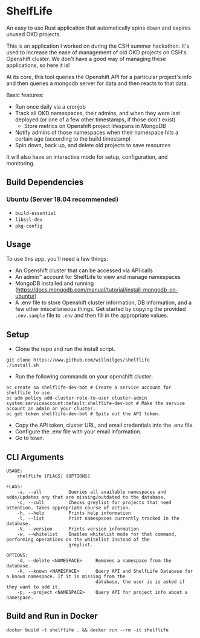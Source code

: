# ShelfLife

An easy to use Rust application that automatically spins down and expires unused
OKD projects.

This is an application I worked on during the CSH summer hackathon. It's used
to increase the ease of management of old OKD projects on CSH's Openshift
cluster. We don't have a good way of managing these applications, so here it is!

At its core, this tool queries the Openshift API for a particular project's
info and then queries a mongodb server for data and then reacts to that data.

Basic features:

* Run once daily via a cronjob
* Track all OKD namespaces, their admins, and when they were last deployed
  (or one of a few other timestamps, if those don't exist)
  * Store metrics on Openshift project lifespans in MongoDB
* Notify admins of those namespaces when their namespace hits a certain age
  (according to the build timestamp)
* Spin down, back up, and delete old projects to save resources

It will also have an interactive mode for setup, configuration, and monitoring.

## Build Dependencies

### Ubuntu (Server 18.04 recommended)

- `build-essential`
- `libssl-dev`
- `pkg-config`

## Usage

To use this app, you'll need a few things:

* An Openshift cluster that can be accessed via API calls
* An admin™ account for ShelfLife to view and manage namespaces
* MongoDB installed and running (https://docs.mongodb.com/manual/tutorial/install-mongodb-on-ubuntu/)
* A .env file to store Openshift cluster information, DB information, and a few
  other miscellaneous things. Get started by copying the provided `.env.sample`
  file to `.env` and then fill in the appropriate values.

## Setup

- Clone the repo and run the install script.
```
git clone https://www.github.com/willnilges/shelflife
./install.sh
```

- Run the following commands on your openshift cluster:

```
oc create sa shelflife-dev-bot # Create a service account for shelflife to use.
oc adm policy add-cluster-role-to-user cluster-admin system:serviceaccount:default:shelflife-dev-bot # Make the service account an admin on your cluster.
oc get token shelflife-dev-bot # Spits out the API token.
```

- Copy the API token, cluster URL, and email credentials into the .env file.
- Configure the .env file with your email information.
- Go to town.

## CLI Arguments
```
USAGE:
    shelflife [FLAGS] [OPTIONS]

FLAGS:
    -a, --all          Queries all available namespaces and adds/updates any that are missing/outdated to the database.
    -c, --cull         Checks greylist for projects that need attention. Takes appropriate course of action.
    -h, --help         Prints help information
    -l, --list         Print namespaces currently tracked in the database.
    -V, --version      Prints version information
    -w, --whitelist    Enables whitelist mode for that command, performing operations on the whitelist instead of the
                       greylist.

OPTIONS:
    -d, --delete <NAMESPACE>     Removes a namespace from the database.
    -k, --known <NAMESPACE>      Query API and ShelfLife Database for a known namespace. If it is missing from the
                                 database, the user is is asked if they want to add it.
    -p, --project <NAMESPACE>    Query API for project info about a namespace.
```

## Build and Run in Docker
```
docker build -t shelflife . && docker run --rm -it shelflife
```
